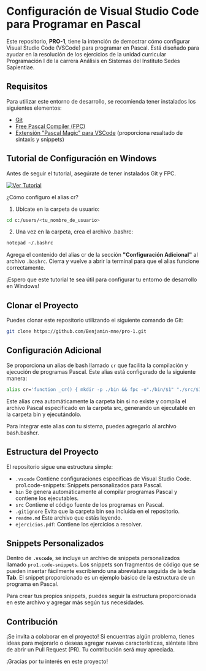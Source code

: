 # Configuración de Visual Studio Code para Programar en Pascal

Este repositorio, **PRO-1**, tiene la intención de demostrar cómo configurar Visual Studio Code (VSCode) para programar en Pascal. Está diseñado para ayudar en la resolución de los ejercicios de la unidad curricular Programación I de la carrera Análisis en Sistemas del Instituto Sedes Sapientiae.

## Requisitos

Para utilizar este entorno de desarrollo, se recomienda tener instalados los siguientes elementos:

- [Git](https://git-scm.com/)
- [Free Pascal Compiler (FPC)](https://www.freepascal.org/)
- [Extensión "Pascal Magic" para VSCode](https://marketplace.visualstudio.com/items?itemName=theangryepicbanana.language-pascal) (proporciona resaltado de sintaxis y snippets)

##  Tutorial de Configuración en Windows
Antes de seguir el tutorial, asegúrate de tener instalados Git y FPC.

[![Ver Tutorial](https://i9.ytimg.com/vi/LHkuQ-Vi8Bo/mq3.jpg?sqp=CPyz_68G-oaymwEmCMACELQB8quKqQMa8AEB-AHQBoAC4AOKAgwIABABGE4gWyhlMA8=&rs=AOn4CLAUMOFDRjxaVm0pJkjLaAYp45gQ6w)](http://www.youtube.com/watch?v=TU_ID_DEL_VIDEO "Ver Tutorial")

¿Cómo configuro el alias cr?

1. Ubícate en la carpeta de usuario:
```bash
cd c:/users/<tu_nombre_de_usuario>
```

2. Una vez en la carpeta, crea el archivo .bashrc:
```bash
notepad ~/.bashrc
```

Agrega el contenido del alias cr de la sección **"Configuración Adicional"** al archivo `.bashrc`. Cierra y vuelve a abrir la terminal para que el alias funcione correctamente.

¡Espero que este tutorial te sea útil para configurar tu entorno de desarrollo en Windows!

## Clonar el Proyecto

Puedes clonar este repositorio utilizando el siguiente comando de Git:

```bash
git clone https://github.com/Benjamin-mne/pro-1.git
```

## Configuración Adicional

Se proporciona un alias de bash llamado `cr` que facilita la compilación y ejecución de programas Pascal. Este alias está configurado de la siguiente manera:

```bash
alias cr='function _cr() { mkdir -p ./bin && fpc -o"./bin/$1" "./src/$1".pas && ./bin/"$1"; }; _cr'
```
Este alias crea automáticamente la carpeta bin si no existe y compila el archivo Pascal especificado en la carpeta src, generando un ejecutable en la carpeta bin y ejecutándolo.

Para integrar este alias con tu sistema, puedes agregarlo al archivo bash.bashcr.

## Estructura del Proyecto
El repositorio sigue una estructura simple:

- `.vscode` Contiene configuraciones específicas de Visual Studio Code. pro1.code-snippets: Snippets personalizados para Pascal.
- `bin` Se genera automáticamente al compilar programas Pascal y contiene los ejecutables.
- `src` Contiene el código fuente de los programas en Pascal.
- `.gitignore` Evita que la carpeta bin sea incluida en el repositorio.
- `readme.md` Este archivo que estás leyendo.
- `ejercicios.pdf`: Contiene los ejercicios a resolver.

## Snippets Personalizados
Dentro de **`.vscode`**, se incluye un archivo de snippets personalizados llamado `pro1.code-snippets`. Los snippets son fragmentos de código que se pueden insertar fácilmente escribiendo una abreviatura seguida de la tecla **Tab**. El snippet proporcionado es un ejemplo básico de la estructura de un programa en Pascal.

Para crear tus propios snippets, puedes seguir la estructura proporcionada en este archivo y agregar más según tus necesidades.

## Contribución
¡Se invita a colaborar en el proyecto! Si encuentras algún problema, tienes ideas para mejorarlo o deseas agregar nuevas características, siéntete libre de abrir un Pull Request (PR). Tu contribución será muy apreciada.

¡Gracias por tu interés en este proyecto!
